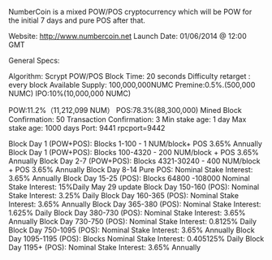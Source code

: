 NumberCoin is a mixed POW/POS cryptocurrency which will be POW for the initial 7 days and pure POS after that.

Website: http://www.numbercoin.net Launch Date: 01/06/2014 @ 12:00 GMT

General Specs:

Algorithm: Scrypt POW/POS Block Time: 20 seconds Difficulty retarget : every block Available Supply: 100,000,000NUMC Premine:0.5%.(500,000 NUMC) IPO:10%(10,000,000 NUMC)

POW:11.2%（11,212,099 NUM） POS:78.3%(88,300,000) Mined Block Confirmation: 50 Transaction Confirmation: 3 Min stake age: 1 day Max stake age: 1000 days Port: 9441 rpcport=9442

Block Day 1 (POW+POS): Blocks 1-100 - 1 NUM/block+ POS 3.65% Annually Block Day 1 (POW+POS): Blocks 100-4320 - 200 NUM/block + POS 3.65% Annually Block Day 2-7 (POW+POS): Blocks 4321-30240 - 400 NUM/block + POS 3.65% Annually Block Day 8-14 Pure POS: Nominal Stake Interest: 3.65% Annually Block Day 15-25 (POS): Blocks 64800 -108000 Nominal Stake Interest: 15%Daily May 29 update Block Day 150-160 (POS): Nominal Stake Interest: 3.25% Daily Block Day 160-365 (POS): Nominal Stake Interest: 3.65% Annually Block Day 365-380 (POS): Nominal Stake Interest: 1.625% Daily Block Day 380-730 (POS): Nominal Stake Interest: 3.65% Annually Block Day 730-750 (POS): Nominal Stake Interest: 0.8125% Daily Block Day 750-1095 (POS): Nominal Stake Interest: 3.65% Annually Block Day 1095-1195 (POS): Blocks Nominal Stake Interest: 0.405125% Daily Block Day 1195+ (POS): Nominal Stake Interest: 3.65% Annually

